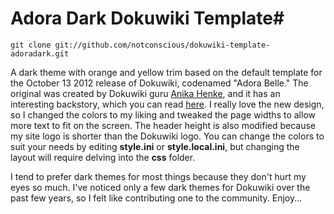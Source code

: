 # Adora Dark Dokuwiki Template#
`git clone git://github.com/notconscious/dokuwiki-template-adoradark.git`

A dark theme with orange and yellow trim based on the default template for the October 13 2012 release of Dokuwiki, codenamed "Adora Belle." The original was created by Dokuwiki guru [Anika Henke](http://github.com/selfthinker), and it has an interesting backstory, which you can read [here](http://blog.selfthinker.org/2012/10/20/the-story-behind-dokuwikis-new-template/). I really love the new design, so I changed the colors to my liking and tweaked the page widths to allow more text to fit on the screen. The header height is also modified because my site logo is shorter than the Dokuwiki logo. You can change the colors to suit your needs by editing **style.ini** or **style.local.ini**, but changing the layout will require delving into the **css** folder.

I tend to prefer dark themes for most things because they don't hurt my eyes so much. I've noticed only a few dark themes for Dokuwiki over the past few years, so I felt like contributing one to the community. Enjoy...